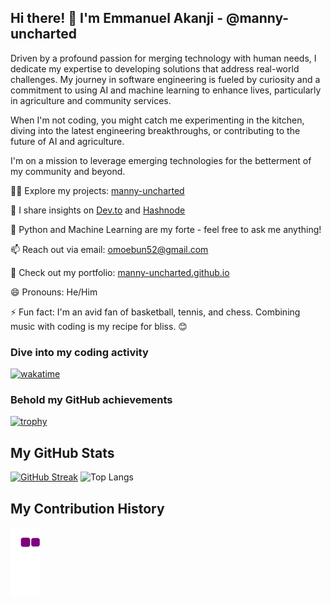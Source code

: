 ## Hi there! 👋 I'm Emmanuel Akanji - @manny-uncharted

Driven by a profound passion for merging technology with human needs, I dedicate my expertise to developing solutions that address real-world challenges. My journey in software engineering is fueled by curiosity and a commitment to using AI and machine learning to enhance lives, particularly in agriculture and community services.

When I'm not coding, you might catch me experimenting in the kitchen, diving into the latest engineering breakthroughs, or contributing to the future of AI and agriculture.

I'm on a mission to leverage emerging technologies for the betterment of my community and beyond.

👨‍💻 Explore my projects: [manny-uncharted](https://github.com/manny-uncharted)

📝 I share insights on [Dev.to](https://dev.to/mannyuncharted/) and [Hashnode](https://hashnode.com/@manny-uncharted)

💬 Python and Machine Learning are my forte - feel free to ask me anything!

📫 Reach out via email: omoebun52@gmail.com

💼 Check out my portfolio: [manny-uncharted.github.io](https://manny-uncharted.github.io/)

😄 Pronouns: He/Him

⚡ Fun fact: I'm an avid fan of basketball, tennis, and chess. Combining music with coding is my recipe for bliss. 😊

### Dive into my coding activity
[![wakatime](https://wakatime.com/badge/user/80545e3d-81e7-46bd-b7a1-95e96f24de5b.svg)](https://wakatime.com/@80545e3d-81e7-46bd-b7a1-95e96f24de5b)

### Behold my GitHub achievements
[![trophy](https://github-profile-trophy.vercel.app/?username=manny-uncharted)](https://github.com/ryo-ma/github-profile-trophy)

## My GitHub Stats
[![GitHub Streak](https://github-readme-streak-stats.herokuapp.com/?user=manny-uncharted&theme=dark)](https://git.io/streak-stats)
![Top Langs](https://github-readme-stats.vercel.app/api/top-langs/?username=manny-uncharted&langs_count=4)

## My Contribution History
![snake gif](https://github.com/manny-uncharted/snake-gen/blob/output/github-contribution-grid-snake.gif)
